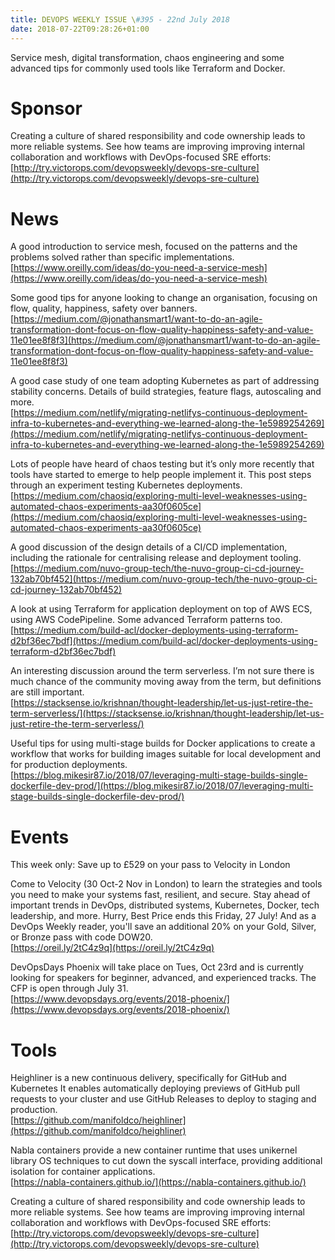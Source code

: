 ```yaml
---
title: DEVOPS WEEKLY ISSUE \#395 - 22nd July 2018 
date: 2018-07-22T09:28:26+01:00
---
```


Service mesh, digital transformation, chaos engineering and some advanced tips for commonly used tools like Terraform and Docker.


Sponsor
======

Creating a culture of shared responsibility and code ownership leads to more reliable systems. See how teams are improving improving internal collaboration and workflows with DevOps-focused SRE efforts:
<br>[http://try.victorops.com/devopsweekly/devops-sre-culture](http://try.victorops.com/devopsweekly/devops-sre-culture)


News
====

A good introduction to service mesh, focused on the patterns and the problems solved rather than specific implementations.
<br>[https://www.oreilly.com/ideas/do-you-need-a-service-mesh](https://www.oreilly.com/ideas/do-you-need-a-service-mesh)


Some good tips for anyone looking to change an organisation, focusing on flow, quality, happiness, safety over banners.
<br>[https://medium.com/@jonathansmart1/want-to-do-an-agile-transformation-dont-focus-on-flow-quality-happiness-safety-and-value-11e01ee8f8f3](https://medium.com/@jonathansmart1/want-to-do-an-agile-transformation-dont-focus-on-flow-quality-happiness-safety-and-value-11e01ee8f8f3)


A good case study of one team adopting Kubernetes as part of addressing stability concerns. Details of build strategies, feature flags, autoscaling and more.
<br>[https://medium.com/netlify/migrating-netlifys-continuous-deployment-infra-to-kubernetes-and-everything-we-learned-along-the-1e5989254269](https://medium.com/netlify/migrating-netlifys-continuous-deployment-infra-to-kubernetes-and-everything-we-learned-along-the-1e5989254269)


Lots of people have heard of chaos testing but it’s only more recently that tools have started to emerge to help people implement it. This post steps through an experiment testing Kubernetes deployments.
<br>[https://medium.com/chaosiq/exploring-multi-level-weaknesses-using-automated-chaos-experiments-aa30f0605ce](https://medium.com/chaosiq/exploring-multi-level-weaknesses-using-automated-chaos-experiments-aa30f0605ce)


A good discussion of the design details of a CI/CD implementation, including the rationale for centralising release and deployment tooling.
<br>[https://medium.com/nuvo-group-tech/the-nuvo-group-ci-cd-journey-132ab70bf452](https://medium.com/nuvo-group-tech/the-nuvo-group-ci-cd-journey-132ab70bf452)


A look at using Terraform for application deployment on top of AWS ECS, using AWS CodePipeline. Some advanced Terraform patterns too.
<br>[https://medium.com/build-acl/docker-deployments-using-terraform-d2bf36ec7bdf](https://medium.com/build-acl/docker-deployments-using-terraform-d2bf36ec7bdf)


An interesting discussion around the term serverless. I’m not sure there is much chance of the community moving away from the term, but definitions are still important.
<br>[https://stacksense.io/krishnan/thought-leadership/let-us-just-retire-the-term-serverless/](https://stacksense.io/krishnan/thought-leadership/let-us-just-retire-the-term-serverless/)


Useful tips for using multi-stage builds for Docker applications to create a workflow that works for building images suitable for local development and for production deployments.
<br>[https://blog.mikesir87.io/2018/07/leveraging-multi-stage-builds-single-dockerfile-dev-prod/](https://blog.mikesir87.io/2018/07/leveraging-multi-stage-builds-single-dockerfile-dev-prod/)


Events
======

This week only: Save up to £529 on your pass to Velocity in London

Come to Velocity (30 Oct-2 Nov in London) to learn the strategies and tools you need to make your systems fast, resilient, and secure. Stay ahead of important trends in DevOps, distributed systems, Kubernetes, Docker, tech leadership, and more. Hurry, Best Price ends this Friday, 27 July! And as a DevOps Weekly reader, you'll save an additional 20% on your Gold, Silver, or Bronze pass with code DOW20.
<br>[https://oreil.ly/2tC4z9q](https://oreil.ly/2tC4z9q)


DevOpsDays Phoenix will take place on Tues, Oct 23rd and is currently looking for speakers for beginner, advanced, and experienced tracks. The CFP is open through July 31.
<br>[https://www.devopsdays.org/events/2018-phoenix/](https://www.devopsdays.org/events/2018-phoenix/)


Tools
====

Heighliner  is a new continuous delivery, specifically for GitHub and Kubernetes It enables automatically deploying previews of GitHub pull requests to your cluster and use GitHub Releases to deploy to staging and production.
<br>[https://github.com/manifoldco/heighliner](https://github.com/manifoldco/heighliner)


Nabla containers provide a new container runtime that uses unikernel library OS techniques to cut down the syscall interface, providing additional isolation for container applications.
<br>[https://nabla-containers.github.io/](https://nabla-containers.github.io/)



Creating a culture of shared responsibility and code ownership leads to more reliable systems. See how teams are improving improving internal collaboration and workflows with DevOps-focused SRE efforts:
<br>[http://try.victorops.com/devopsweekly/devops-sre-culture](http://try.victorops.com/devopsweekly/devops-sre-culture)




